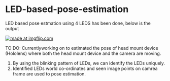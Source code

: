 # LED-based-pose-estimation

LED based pose estmation using 4 LEDS has been done, below is the output

<a href="https://imgflip.com/gif/27dn5j"><img src="https://i.imgflip.com/27dn5j.gif" title="made at imgflip.com"/></a>

TO DO:
Currentlyworking on to estimated the pose of head mount device (Hololens) where both the head mount device and the camera are moving. 
1. By using the blinking pattern of LEDs, we can identify the LEDs uniquely.
2. Identified LEDs world co-ordinates and seen image points on camrea frame are used to pose estimation.

